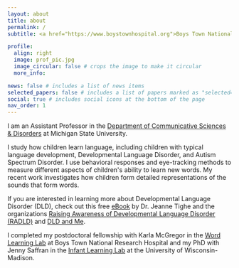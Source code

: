 ```yaml
---
layout: about
title: about
permalink: /
subtitle: <a href="https://www.boystownhospital.org">Boys Town National Research Hospital</a>

profile:
  align: right
  image: prof_pic.jpg
  image_circular: false # crops the image to make it circular
  more_info:

news: false # includes a list of news items
selected_papers: false # includes a list of papers marked as "selected={true}"
social: true # includes social icons at the bottom of the page
nav_order: 1
---
```


I am an Assistant Professor in the <a href="https://comartsci.msu.edu/our-people/ron-pomper">Department of Communicative Sciences & Disorders</a> at Michigan State University. 

I study how children learn language, including children with typical language development, Developmental Language Disorder, and Autism Spectrum Disorder. I use behavioral responses and eye-tracking methods to measure different aspects of children's ability to learn new words. My recent work investigates how children form detailed representations of the sounds that form words.

If you are interested in learning more about Developmental Language Disorder (DLD), check out this free <a href="https://bcpractice.com/developmental-language-disorder-guide-for-parents-and-families/">eBook</a> by Dr. Jeanne Tighe and the organizations <a href="https://radld.org">Raising Awareness of Developmental Language Disorder (RADLD)</a> and <a href="https://dldandme.org">DLD and Me</a>.

I completed my postdoctoral fellowship with Karla McGregor in the <a href="https://www.boystownhospital.org/research/speech-language/word-learning">Word Learning Lab</a> at Boys Town National Research Hospital and my PhD with Jenny Saffran in the <a href="https://infantlearning.waisman.wisc.edu/" target="\_blank">Infant Learning Lab</a> at the University of Wisconsin-Madison.

